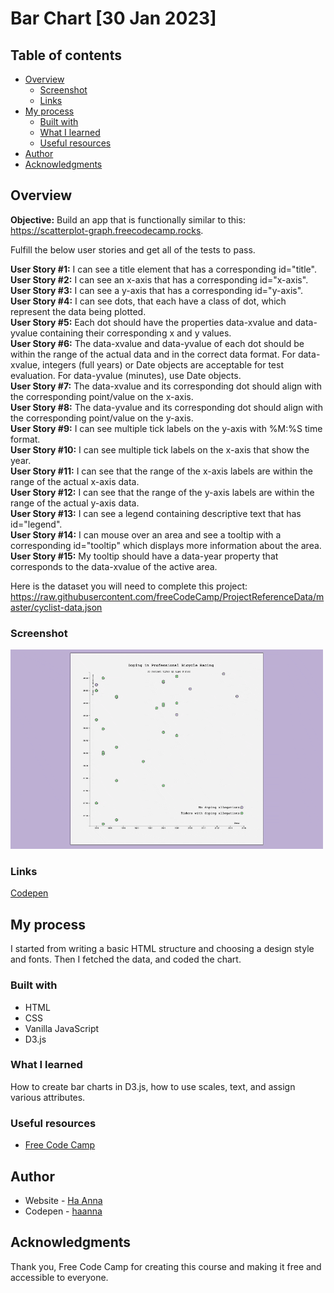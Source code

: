 # Bar Chart [30 Jan 2023]

## Table of contents

- [Overview](#overview)
  - [Screenshot](#screenshot)
  - [Links](#links)
- [My process](#my-process)
  - [Built with](#built-with)
  - [What I learned](#what-i-learned)
  - [Useful resources](#useful-resources)
- [Author](#author)
- [Acknowledgments](#acknowledgments)

## Overview

**Objective:** Build an app that is functionally similar to this: https://scatterplot-graph.freecodecamp.rocks.

Fulfill the below user stories and get all of the tests to pass. 

**User Story #1:** I can see a title element that has a corresponding id="title". <br>
**User Story #2:** I can see an x-axis that has a corresponding id="x-axis". <br>
**User Story #3:** I can see a y-axis that has a corresponding id="y-axis". <br>
**User Story #4:** I can see dots, that each have a class of dot, which represent the data being plotted. <br>
**User Story #5:** Each dot should have the properties data-xvalue and data-yvalue containing their corresponding x and y values. <br>
**User Story #6:** The data-xvalue and data-yvalue of each dot should be within the range of the actual data and in the correct data format. For data-xvalue, integers (full years) or Date objects are acceptable for test evaluation. For data-yvalue (minutes), use Date objects. <br>
**User Story #7:** The data-xvalue and its corresponding dot should align with the corresponding point/value on the x-axis. <br>
**User Story #8:** The data-yvalue and its corresponding dot should align with the corresponding point/value on the y-axis. <br>
**User Story #9:** I can see multiple tick labels on the y-axis with %M:%S time format. <br>
**User Story #10:** I can see multiple tick labels on the x-axis that show the year. <br>
**User Story #11:** I can see that the range of the x-axis labels are within the range of the actual x-axis data. <br>
**User Story #12:** I can see that the range of the y-axis labels are within the range of the actual y-axis data. <br>
**User Story #13:** I can see a legend containing descriptive text that has id="legend". <br>
**User Story #14:** I can mouse over an area and see a tooltip with a corresponding id="tooltip" which displays more information about the area. <br>
**User Story #15:** My tooltip should have a data-year property that corresponds to the data-xvalue of the active area. <br>

Here is the dataset you will need to complete this project: https://raw.githubusercontent.com/freeCodeCamp/ProjectReferenceData/master/cyclist-data.json

### Screenshot

![Gif of the project](./gif_scatter-plot.gif)

### Links

[Codepen](https://codepen.io/haanna/pen/VwBBWaG)

## My process

I started from writing a basic HTML structure and choosing a design style and fonts. Then I fetched the data, and coded the chart.

### Built with

- HTML
- CSS
- Vanilla JavaScript
- D3.js

### What I learned

How to create bar charts in D3.js, how to use scales, text, and assign various attributes.

### Useful resources

- [Free Code Camp](https://www.freecodecamp.org/learn)

## Author

- Website - [Ha Anna](https://haanna.com)
- Codepen - [haanna](https://codepen.io/haanna)

## Acknowledgments

Thank you, Free Code Camp for creating this course and making it free and accessible to everyone.

